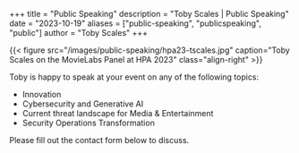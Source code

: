 +++
title = "Public Speaking"
description = "Toby Scales | Public Speaking"
date = "2023-10-19"
aliases = ["public-speaking", "publicspeaking", "public"]
author = "Toby Scales"
+++

{{< figure src="/images/public-speaking/hpa23-tscales.jpg" caption="Toby Scales on the MovieLabs Panel at HPA 2023" class="align-right" >}}

Toby is happy to speak at your event on any of the following topics:
 * Innovation
 * Cybersecurity and Generative AI
 * Current threat landscape for Media & Entertainment
 * Security Operations Transformation

Please fill out the contact form below to discuss.
